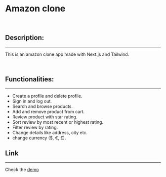 # Amazon clone

<br/>

## Description:

---

This is an amazon clone app made with Next.js and Tailwind. 

<br/>

## Functionalities:

---

- Create a profile and delete profile.
- Sign in and log out.
- Search and browse products.
- Add and remove product from cart.
- Review product with star rating.
- Sort review by most recent or highest rating.
- Filter review by rating.
- Change details like address, city etc.
- change currency ($, €, £).

## Link

---

Check the [demo](https://amazon-clone-git-main-gl-cardillo.vercel.app/) 
